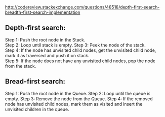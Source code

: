 http://codereview.stackexchange.com/questions/48518/depth-first-search-breadth-first-search-implementation

Depth-first search:
-----------------------
Step 1: Push the root node in the Stack.  
Step 2: Loop until stack is empty. 
Step 3: Peek the node of the stack.  
Step 4: If the node has unvisited child nodes, get the unvisited child node, mark it as traversed and push it on stack.   
Step 5: If the node does not have any unvisited child nodes, pop the node from the stack.

Bread-first search:
-----------------------
Step 1: Push the root node in the Queue.
Step 2: Loop until the queue is empty.
Step 3: Remove the node from the Queue.
Step 4: If the removed node has unvisited child nodes, mark them as visited and insert the unvisited children in the queue.